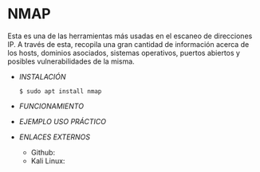 # **NMAP**

Esta es una de las herramientas más usadas en el escaneo de direcciones IP. A través de esta, recopila una gran cantidad de información acerca de los hosts, dominios asociados, sistemas operativos, puertos abiertos y posibles vulnerabilidades de la misma.

- *INSTALACIÓN*

      $ sudo apt install nmap

- *FUNCIONAMIENTO*




- *EJEMPLO USO PRÁCTICO*



- *ENLACES EXTERNOS*

  - Github:
  - Kali Linux:
